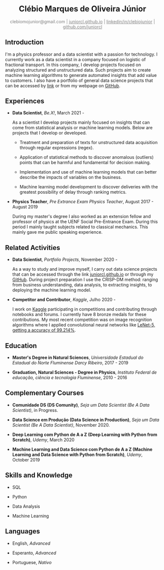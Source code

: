 <div align="center"><big><h2>Clébio Marques de Oliveira Júnior</big></h2></div>

<div align="center" style="color:gray"> 
    clebiomojunior@gmail.com | <a href="www.juniorcl.github.io" style="color:gray">juniorcl.github.io</a> | <a href="https://www.linkedin.com/in/clebiojunior" style="color:gray">linkedin/in/clebiojunior</a> | <a href="https://www.github.com/juniorcl" style="color:gray">github.com/juniorcl</a>
</div>

## Introduction

I'm a physics professor and a data scientist with a passion for technology. I currently work as a data scientist in a company focused on logistic of fractional transport. In this company, I develop projects focused on analyzing structured and unstructured data. Such projects aim to create machine learning algorithms to generate automated insights that add value to customers. I also have a portfolio of general data science projects that can be accessed by [link](https://www.juniorcl.github.io) or from my webpage on [GitHub](https://github.com/juniorcl).

## Experiences

- **Data Scientist**, *Be.X!*, March 2021 -

    As a scientist I develop projects mainly focused on insights that can come from statistical analysis or machine learning models. Below are projects that I develop or developed.

    - Treatment and preparation of texts for unstructured data acquisition through regular expressions (regex).

    - Application of statistical methods to discover anomalous (outliers) points that can be harmful and fundamental for decision making.

    - Implementation and use of machine learning models that can better describe the impacts of variables on the business.

    - Machine learning model development to discover deliveries with the greatest possibility of delay through ranking metrics.

- **Physics Teacher**, *Pre Extrance Exam Physics Teacher*, August 2017 - August 2019

    During my master's degree I also worked as an extension fellow and professor of physics at the UENF Social Pre-Entrance Exam. During this period I mainly taught subjects related to classical mechanics. This mainly gave me public speaking experience.

## Related Activities

- **Data Scientist**, *Portfolio Projects*, November 2020 -

    As a way to study and improve myself, I carry out data science projects that can be accessed through the link [juniorcl.github.io](https://juniorcl.github.io) or through my [GitHub](https://www.github.com/juniorcl). During project preparation I use the CRISP-DM method: ranging from business understanding, data analysis, to extracting insights, to deploying the machine learning model.

- **Competitor and Contributor**, *Kaggle*, Julho 2020 -

    I work on [Kaggle](https://www.kaggle.com/juniorcl) participating in competitions and contributing through notebooks and forums. I currently have 8 bronze medals for these contributions. My most recent competition was on image recognition algorithms where I applied convolutional neural networks like [LeNet-5, getting a accuracy of 99.214%](https://www.kaggle.com/juniorcl/lenet-5-cnn-architecture-digit-recognizer).

## Education

- **Master's Degree in Natural Sciences**, *Universidade Estadual do Estadual do Norte Fluminense Darcy Ribeiro*, 2017 - 2019

- **Graduation, Natural Sciences - Degree in Physics**, *Instituto Federal de educação, ciência e tecnologia Fluminense*, 2010 - 2016

## Complementary Courses

- **Comunidade DS (DS Comunity)**, *Seja um Data Scientist (Be A Data Scientist)*, in Progress.

- **Data Science em Produção (Data Science in Production)**, *Seja um Data Scientist (Be A Data Scientist)*, November 2020.

- **Deep Learning com Python de A a Z (Deep Learning with Python from Scratch)**, *Udemy*, March 2020

- **Machine Learning and Data Science com Python de A a Z (Machine Learning and Data Science with Python from Scratch)**, *Udemy*, October 2019

## Skills and Knowledge

- SQL

- Python

- Data Analysis

- Machine Learning

## Languages

- English, *Advanced*

- Esperanto, *Advanced*

- Portuguese, *Nativo*
